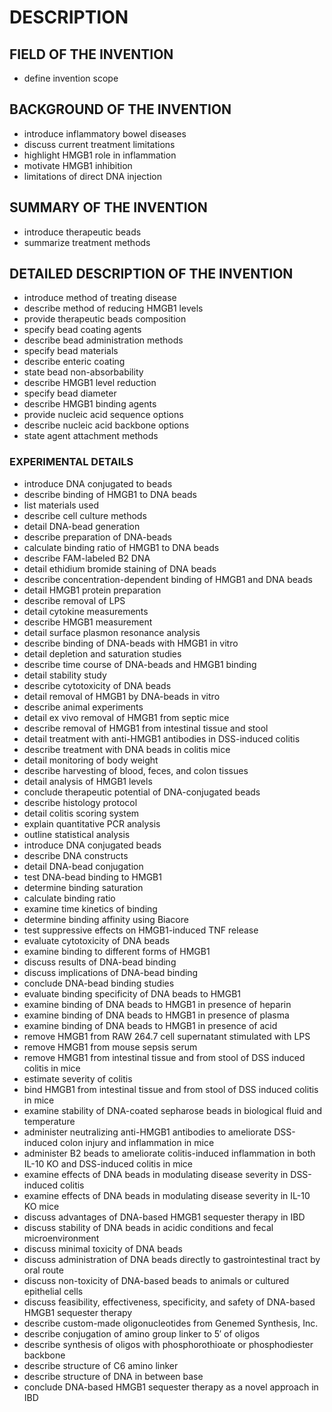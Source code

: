 # DESCRIPTION

## FIELD OF THE INVENTION

- define invention scope

## BACKGROUND OF THE INVENTION

- introduce inflammatory bowel diseases
- discuss current treatment limitations
- highlight HMGB1 role in inflammation
- motivate HMGB1 inhibition
- limitations of direct DNA injection

## SUMMARY OF THE INVENTION

- introduce therapeutic beads
- summarize treatment methods

## DETAILED DESCRIPTION OF THE INVENTION

- introduce method of treating disease
- describe method of reducing HMGB1 levels
- provide therapeutic beads composition
- specify bead coating agents
- describe bead administration methods
- specify bead materials
- describe enteric coating
- state bead non-absorbability
- describe HMGB1 level reduction
- specify bead diameter
- describe HMGB1 binding agents
- provide nucleic acid sequence options
- describe nucleic acid backbone options
- state agent attachment methods

### EXPERIMENTAL DETAILS

- introduce DNA conjugated to beads
- describe binding of HMGB1 to DNA beads
- list materials used
- describe cell culture methods
- detail DNA-bead generation
- describe preparation of DNA-beads
- calculate binding ratio of HMGB1 to DNA beads
- describe FAM-labeled B2 DNA
- detail ethidium bromide staining of DNA beads
- describe concentration-dependent binding of HMGB1 and DNA beads
- detail HMGB1 protein preparation
- describe removal of LPS
- detail cytokine measurements
- describe HMGB1 measurement
- detail surface plasmon resonance analysis
- describe binding of DNA-beads with HMGB1 in vitro
- detail depletion and saturation studies
- describe time course of DNA-beads and HMGB1 binding
- detail stability study
- describe cytotoxicity of DNA beads
- detail removal of HMGB1 by DNA-beads in vitro
- describe animal experiments
- detail ex vivo removal of HMGB1 from septic mice
- describe removal of HMGB1 from intestinal tissue and stool
- detail treatment with anti-HMGB1 antibodies in DSS-induced colitis
- describe treatment with DNA beads in colitis mice
- detail monitoring of body weight
- describe harvesting of blood, feces, and colon tissues
- detail analysis of HMGB1 levels
- conclude therapeutic potential of DNA-conjugated beads
- describe histology protocol
- detail colitis scoring system
- explain quantitative PCR analysis
- outline statistical analysis
- introduce DNA conjugated beads
- describe DNA constructs
- detail DNA-bead conjugation
- test DNA-bead binding to HMGB1
- determine binding saturation
- calculate binding ratio
- examine time kinetics of binding
- determine binding affinity using Biacore
- test suppressive effects on HMGB1-induced TNF release
- evaluate cytotoxicity of DNA beads
- examine binding to different forms of HMGB1
- discuss results of DNA-bead binding
- discuss implications of DNA-bead binding
- conclude DNA-bead binding studies
- evaluate binding specificity of DNA beads to HMGB1
- examine binding of DNA beads to HMGB1 in presence of heparin
- examine binding of DNA beads to HMGB1 in presence of plasma
- examine binding of DNA beads to HMGB1 in presence of acid
- remove HMGB1 from RAW 264.7 cell supernatant stimulated with LPS
- remove HMGB1 from mouse sepsis serum
- remove HMGB1 from intestinal tissue and from stool of DSS induced colitis in mice
- estimate severity of colitis
- bind HMGB1 from intestinal tissue and from stool of DSS induced colitis in mice
- examine stability of DNA-coated sepharose beads in biological fluid and temperature
- administer neutralizing anti-HMGB1 antibodies to ameliorate DSS-induced colon injury and inflammation in mice
- administer B2 beads to ameliorate colitis-induced inflammation in both IL-10 KO and DSS-induced colitis in mice
- examine effects of DNA beads in modulating disease severity in DSS-induced colitis
- examine effects of DNA beads in modulating disease severity in IL-10 KO mice
- discuss advantages of DNA-based HMGB1 sequester therapy in IBD
- discuss stability of DNA beads in acidic conditions and fecal microenvironment
- discuss minimal toxicity of DNA beads
- discuss administration of DNA beads directly to gastrointestinal tract by oral route
- discuss non-toxicity of DNA-based beads to animals or cultured epithelial cells
- discuss feasibility, effectiveness, specificity, and safety of DNA-based HMGB1 sequester therapy
- describe custom-made oligonucleotides from Genemed Synthesis, Inc.
- describe conjugation of amino group linker to 5′ of oligos
- describe synthesis of oligos with phosphorothioate or phosphodiester backbone
- describe structure of C6 amino linker
- describe structure of DNA in between base
- conclude DNA-based HMGB1 sequester therapy as a novel approach in IBD

